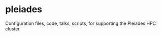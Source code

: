 pleiades
========

Configuration files, code, talks, scripts, for supporting the Pleiades HPC cluster.